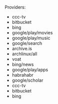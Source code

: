 Providers:
- ccc-tv
- bitbucket
- bing
- google/play/movies
- google/play/music
- google/search
- archive.is
- archlinux/all
- voat
- bing/news
- google/play/apps
- habrahabr
- google/scholar
- ccc-tv
- bitbucket
- bing